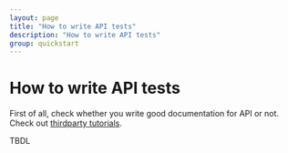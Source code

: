 ```yaml
---
layout: page
title: "How to write API tests"
description: "How to write API tests"
group: quickstart
---
```


# How to write API tests

First of all, check whether you write good documentation for API or not. Check out [thirdparty tutorials](/thirdparty).

TBDL
